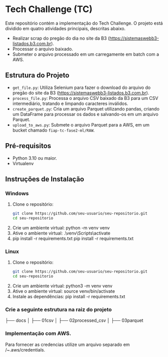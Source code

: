 # Tech Challenge (TC)

Este repositório contém a implementação do Tech Challenge. O projeto está dividido em quatro atividades principais, descritas abaixo.

- Realizar scrap do pregão do dia no site da B3 (https://sistemaswebb3-listados.b3.com.br).
- Processar o arquivo baixado.
- Submeter o arquivo processado em um carregamente em batch com a AWS.


## Estrutura do Projeto

- `get_file.py`: Utiliza Selenium para fazer o download do arquivo do pregão do site da B3 (https://sistemaswebb3-listados.b3.com.br).
- `process_file.py`: Processa o arquivo CSV baixado da B3 para um CSV intermediário, tratando e limpando caracteres inválidos.
- `create_parquet.py`: Cria um arquivo Parquet utilizando pandas, criando um DataFrame para processar os dados e salvando-os em um arquivo Parquet.
- `upload_to_aws.py`: Submete o arquivo Parquet para a AWS, em um bucket chamado `fiap-tc-fase2-ml/RAW`.

## Pré-requisitos

- Python 3.10 ou maior.
- Virtualenv

## Instruções de Instalação

### Windows

1. Clone o repositório:
   ```sh
   git clone https://github.com/seu-usuario/seu-repositorio.git
   cd seu-repositorio
2. Crie um ambiente virtual:
   python -m venv venv
3. Ative o ambiente virtual:
   .\venv\Scripts\activate
4. pip install -r requirements.txt
   pip install -r requirements.txt

### Linux

1. Clone o repositório:
   ```sh
   git clone https://github.com/seu-usuario/seu-repositorio.git
   cd seu-repositorio
2. Crie um ambiente virtual:
   python3 -m venv venv
3. Ative o ambiente virtual:
   source venv/bin/activate
4. Instale as dependências:
   pip install -r requirements.txt

### Crie a seguinte estrutura na raiz do projeto

├── docs
│   ├── 01csv
│   ├── 02processed_csv
│   ├── 03parquet


### Implementação com AWS.

Para fornecer as credencias utilize um arquivo separado em /~.aws/credentials.